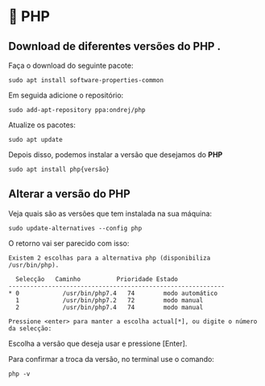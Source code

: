 # 📎 PHP 

## Download de diferentes versões do **PHP** .

Faça o download do seguinte pacote:
```
sudo apt install software-properties-common
```
Em seguida adicione o repositório:
```
sudo add-apt-repository ppa:ondrej/php
```
Atualize os pacotes:
```
sudo apt update
```
Depois disso, podemos instalar a versão que desejamos do **PHP**
```
sudo apt install php{versão}
```

## Alterar a versão do PHP

Veja quais são as versões que tem instalada na sua máquina:
```
sudo update-alternatives --config php
```
O retorno vai ser parecido com isso:
```shell
Existem 2 escolhas para a alternativa php (disponibiliza /usr/bin/php).

  Selecção   Caminho          Prioridade Estado
------------------------------------------------------------
* 0            /usr/bin/php7.4   74        modo automático
  1            /usr/bin/php7.2   72        modo manual
  2            /usr/bin/php7.4   74        modo manual

Pressione <enter> para manter a escolha actual[*], ou digite o número da selecção: 

```
Escolha a versão que deseja usar e pressione [Enter].

Para confirmar a troca da versão, no terminal use o comando:
```shell
php -v
```